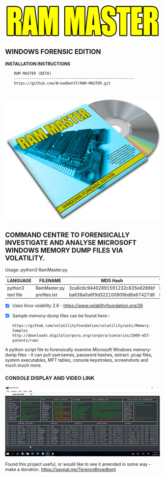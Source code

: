 <p align="center">
  <img src="https://github.com/BroadbentT/RAM-MASTER/blob/master/picture1.png">
</p>

## WINDOWS FORENSIC EDITION

**INSTALLATION INSTRUCTIONS**

        RAM MASTER (BETA)
        -------------------------------------------------------
        https://github.com/BroadbentT/RAM-MASTER.git 
<br>

<p align="center">
  <img src="https://github.com/BroadbentT/RAM-MASTER/blob/master/picture2.png"> 
</p>

## COMMAND CENTRE TO FORENSICALLY INVESTIGATE AND ANALYSE MICROSOFT WINDOWS MEMORY DUMP FILES VIA VOLATILITY.

Usage: python3 RamMaster.py

| LANGUAGE  | FILENAME         | MD5 Hash                         | VERSION  |
|------     |------            | -------                          | ------   |
| python3   | RamMaster.py     | 3ca8c6c94402891591232c835e8286bf | Forensic |
| text file | profiles.txt     | ba638a0a6f9d322100809bd6e67427d6 | Forensic |

- [x] Uses linux volatility 2.6 - https://www.volatilityfoundation.org/26
- [x] Sample memory-dump files can be found here:-</br>

      https://github.com/volatilityfoundation/volatility/wiki/Memory-Samples
      http://downloads.digitalcorpora.org/corpora/scenarios/2009-m57-patents/ram/

A python script file to forensically examine Microsoft Windows memory-dump files - It can pull usernames, password hashes, extract .pcap files, system executables, MFT tables, console keystrokes, screenshots and much much more.

### CONSOLE DISPLAY AND VIDEO LINK
[![RamMater](https://github.com/BroadbentT/RAM-MASTER/blob/master/picture3.png)](https://youtu.be/qu3LE98fbzY "RamMaster")

Found this project useful, or would like to see it amended in some way - make a donation.
https://paypal.me/TerenceBroadbent
